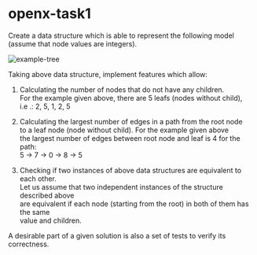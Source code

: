 # openx-task1

Create a data structure which is able to represent the following model<br>
(assume that node values
are integers).

![example-tree](https://user-images.githubusercontent.com/105243490/232854988-4051f3b8-6f97-411e-bdad-9d2ffbd975f6.png)

Taking above data structure, implement features which allow:

1. Calculating the number of nodes that do not have any children.<br>
For the example given above, there are 5 leafs (nodes without child),<br>
i.e .: 2, 5, 1, 2, 5

2. Calculating the largest number of edges in a path from the root node<br>
to a leaf node (node without child). For the example given above<br>
the largest number of edges between root node and leaf is 4 for the path:<br>
5 → 7 → 0 → 8 → 5

3. Checking if two instances of above data structures are equivalent to each other.<br>
Let us assume that two independent instances of the structure described above<br>
are equivalent if each node (starting from the root) in both of them has the same<br>
value and children.

A desirable part of a given solution is also a set of tests to verify its correctness.

